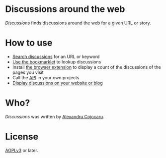 # Discussions around the web

*Discussions* finds discussions around the web for a given URL or story.

# How to use

 * [Search discussions](https://discu.eu/search/) for an URL or keyword
 * [Use the bookmarklet](https://discu.eu/bookmarklet/) to lookup discussions 
 * Install [the browser extension](https://discu.eu/extension/) to display a count of the discussions of the pages you visit
 * Call the [API](https://discu.eu/api/) in your own projects
 * [Display discussions on your website or blog](https://discu.eu/website/)


# Who?

*Discussions* was written by [Alexandru Cojocaru](https://xojoc.pw).



# License

[AGPLv3](https://www.gnu.org/licenses/agpl-3.0.en.html) or later.

